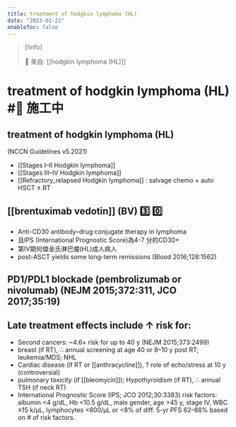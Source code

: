 ```yaml
---
title: treatment of hodgkin lymphoma (HL)
date: "2023-01-22"
enableToc: false
---
```


> [!info]
>
> 🌱 來自: [[hodgkin lymphoma (HL)]]

# treatment of hodgkin lymphoma (HL) #🚧 施工中

## treatment of hodgkin lymphoma (HL)
(NCCN Guidelines v5.2021)
* [[Stages I–II Hodgkin lymphoma]]
* [[Stages III–IV Hodgkin lymphoma]]
* [[Refractory_relapsed Hodgkin lymphoma]] : salvage chemo + auto HSCT ± RT

## [[brentuximab vedotin]] (BV) 3️⃣ 0️⃣
* Anti-CD30 antibody–drug conjugate therapy in lymphoma
* 且IPS (International Prognostic Score)為4-7 分的CD30+
* 第IV期何傑金氏淋巴瘤(HL)成人病人
* post-ASCT yields some long-term remissions (Blood 2016;128:1562)

## PD1/PDL1 blockade (pembrolizumab or nivolumab) (NEJM 2015;372:311, JCO 2017;35:19)

## Late treatment effects include ↑ risk for:
* Second cancers: ~4.6× risk for up to 40 y (NEJM 2015;373:2499)
* breast (if RT), ∴ annual screening at age 40 or 8–10 y post RT; leukemia/MDS; NHL
* Cardiac disease (if RT or [[anthracycline]]), ? role of echo/stress at 10 y (controversial)
* pulmonary toxicity (if [[bleomycin]]); Hypothyroidism (if RT), ∴ annual TSH (if neck RT)
* International Prognostic Score (IPS; JCO 2012;30:3383) risk factors: albumin <4 g/dL, Hb <10.5 g/dL, male gender, age >45 y, stage IV, WBC ≥15 k/µL, lymphocytes <600/µL or <8% of diff. 5-yr PFS 62–88% based on # of risk factors.

